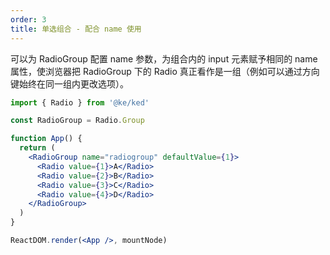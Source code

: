 ```yaml
---
order: 3
title: 单选组合 - 配合 name 使用
---
```


可以为 RadioGroup 配置 name 参数，为组合内的 input 元素赋予相同的 name 属性，使浏览器把 RadioGroup 下的 Radio 真正看作是一组（例如可以通过方向键始终在同一组内更改选项）。

```jsx
import { Radio } from '@ke/ked'

const RadioGroup = Radio.Group

function App() {
  return (
    <RadioGroup name="radiogroup" defaultValue={1}>
      <Radio value={1}>A</Radio>
      <Radio value={2}>B</Radio>
      <Radio value={3}>C</Radio>
      <Radio value={4}>D</Radio>
    </RadioGroup>
  )
}

ReactDOM.render(<App />, mountNode)
```
